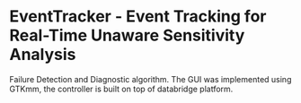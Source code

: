 # EventTracker - Event Tracking for Real-Time Unaware Sensitivity Analysis

Failure Detection and Diagnostic algorithm. The GUI was implemented using GTKmm, the controller is built on top of databridge platform.
